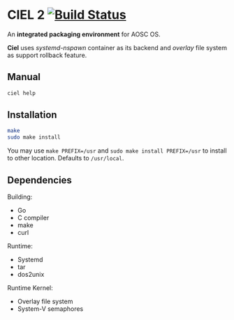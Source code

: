 # CIEL 2 [![Build Status](https://api.travis-ci.org/AOSC-Dev/ciel.svg)](https://travis-ci.org/AOSC-Dev/ciel)
An **integrated packaging environment** for AOSC OS.

**Ciel** uses *systemd-nspawn* container as its backend and *overlay* file system as support rollback feature.

## Manual

```bash
ciel help
```

## Installation

```bash
make
sudo make install
```

You may use `make PREFIX=/usr` and `sudo make install PREFIX=/usr` to install to other location. Defaults to `/usr/local`.

## Dependencies

Building:
- Go
- C compiler
- make
- curl

Runtime:
- Systemd
- tar
- dos2unix

Runtime Kernel:
- Overlay file system
- System-V semaphores
